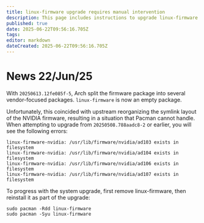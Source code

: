 ```yaml
---
title: linux-firmware upgrade requires manual intervention
description: This page includes instructions to upgrade linux-firmware
published: true
date: 2025-06-22T09:56:16.705Z
tags: 
editor: markdown
dateCreated: 2025-06-22T09:56:16.705Z
---
```


# News 22/Jun/25

With `20250613.12fe085f-5`, Arch split the firmware package into several vendor-focused packages. `linux-firmware` is now an empty package.

Unfortunately, this coincided with upstream reorganizing the symlink layout of the NVIDIA firmware, resulting in a situation that Pacman cannot handle. When attempting to upgrade from `20250508.788aadc8-2` or earlier, you will see the following errors:

```
linux-firmware-nvidia: /usr/lib/firmware/nvidia/ad103 exists in filesystem
linux-firmware-nvidia: /usr/lib/firmware/nvidia/ad104 exists in filesystem
linux-firmware-nvidia: /usr/lib/firmware/nvidia/ad106 exists in filesystem
linux-firmware-nvidia: /usr/lib/firmware/nvidia/ad107 exists in filesystem
```
To progress with the system upgrade, first remove linux-firmware, then reinstall it as part of the upgrade:

```
sudo pacman -Rdd linux-firmware
sudo pacman -Syu linux-firmware
```